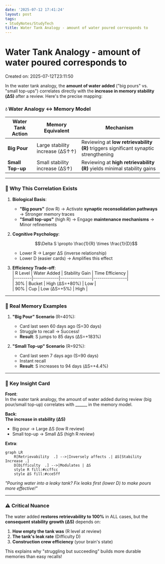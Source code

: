 ```yaml
---
date: '2025-07-12 17:41:24'
layout: post
tags:
- StudyNotes/StudyTech
title: Water Tank Analogy - amount of water poured corresponds to
---
```


# Water Tank Analogy - amount of water poured corresponds to
Created on: 2025-07-12T23:11:50

In the water tank analogy, the **amount of water added** ("big pours" vs. "small top-ups") correlates directly with the **increase in memory stability (ΔS)** after a review. Here's the precise mapping:

### 💧 Water Analogy ↔ Memory Model
| **Water Tank Action** | **Memory Equivalent**              | **Mechanism**                                                                 |
|------------------------|-----------------------------------|-------------------------------------------------------------------------------|
| **Big Pour**           | Large stability increase (ΔS↑↑)   | Reviewing at **low retrievability (R)** triggers significant synaptic strengthening |
| **Small Top-up**       | Small stability increase (ΔS↑)    | Reviewing at **high retrievability (R)** yields minimal stability gains       |

---

### 🧠 Why This Correlation Exists
1. **Biological Basis**:  
   - **"Big pours"** (low R) → Activate **synaptic reconsolidation pathways** → Stronger memory traces  
   - **"Small top-ups"** (high R) → Engage **maintenance mechanisms** → Minor refinements  

2. **Cognitive Psychology**:  
   ```math
   \Delta S \propto \frac{1}{R} \times \frac{1}{D}
   ```
   - Lower R → Larger ΔS (inverse relationship)  
   - Lower D (easier cards) → Amplifies this effect  

3. **Efficiency Trade-off**:  
   | R Level | Water Added | Stability Gain | Time Efficiency |  
   |---------|-------------|----------------|-----------------|  
   | 30%     | Bucket      | High (ΔS=+80%) | Low             |  
   | 90%     | Cup         | Low (ΔS=+5%)   | High            |  

---

### 🔄 Real Memory Examples
1. **"Big Pour" Scenario** (R=40%):  
   - Card last seen 60 days ago (S=30 days)  
   - Struggle to recall → Success!  
   - **Result**: S jumps to 85 days (ΔS=+183%)  

2. **"Small Top-up" Scenario** (R=92%):  
   - Card last seen 7 days ago (S=90 days)  
   - Instant recall  
   - **Result**: S increases to 94 days (ΔS=+4.4%)  

---

### 🌊 Key Insight Card  
**Front**:  
In the water tank analogy, the amount of water added during review (big pour/small top-up) correlates with ______ in the memory model.  

**Back**:  
**The increase in stability (ΔS)**  
- Big pour → Large ΔS (low R review)  
- Small top-up → Small ΔS (high R review)  

**Extra**:  
```mermaid  
graph LR  
    R[Retrievability  .] -->|Inversely affects .| ΔS[Stability Increase .]  
    D[Difficulty  .] -->|Modulates | ΔS  
    style R fill:#ccffcc  
    style ΔS fill:#cce5ff  
```  
*"Pouring water into a leaky tank? Fix leaks first (lower D) to make pours more effective!"*  

---

### ⚠️ Critical Nuance  
The water added **restores retrievability to 100%** in ALL cases, but the **consequent stability growth (ΔS)** depends on:  
1. **How empty the tank was** (R level at review)  
2. **The tank's leak rate** (Difficulty D)  
3. **Construction crew efficiency** (your brain's state)  

This explains why "struggling but succeeding" builds more durable memories than easy recalls!